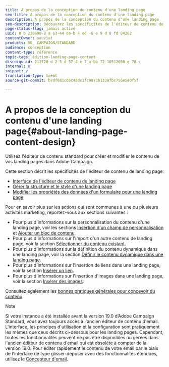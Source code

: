 ```yaml
---
title: A propos de la conception du contenu d'une landing page
seo-title: A propos de la conception du contenu d'une landing page
description: A propos de la conception du contenu d'une landing page
seo-description: Découvrez les spécificités de l'éditeur de contenu de landing page.
page-status-flag: jamais activé
uuid: 8 b 230690-8 a 63-44 da-b 4 ed -8 e 9 d 8 fd 84262
contentOwner: sauviat
products: SG_ CAMPAIGN/STANDARD
audience: conception
content-type: référence
topic-tags: édition-landing-page-content
discoiquuid: 212720 d 2-5 d 57-4 e 7 a-bb 72-10512050 e 78 c
internal: n
snippet: y
translation-type: tm+mt
source-git-commit: b7df681c05c48dc1fc9873b1339fbc756e5e0f5f

---
```



# A propos de la conception du contenu d'une landing page{#about-landing-page-content-design}

Utilisez l'éditeur de contenu standard pour créer et modifier le contenu de vos landing pages dans Adobe Campaign.

Cette section décrit les spécificités de l'éditeur de contenu de landing page:

* [Interface de l'éditeur de contenu de landing page](../../designing/using/landing-page-content-editor-interface.md)
* [Gérer la structure et le style d'une landing page](../../designing/using/managing-landing-page-structure-and-style.md)
* [Modifier les propriétés des données d'un formulaire pour une landing page](../../designing/using/changing-a-landing-page-form-data-properties.md)

Pour en savoir plus sur les actions qui sont communes à une ou plusieurs activités marketing, reportez-vous aux sections suivantes :

* Pour plus d'informations sur la personnalisation du contenu d'une landing page, voir les sections [Insertion d'un champ de personnalisation](../../designing/using/inserting-a-personalization-field.md) et [Ajouter un bloc de contenu](../../designing/using/adding-a-content-block.md).
* Pour plus d'informations sur l'import d'un autre contenu de landing page, voir la section [Sélectionner du contenu existant](../../designing/using/selecting-an-existing-content.md).
* Pour plus d'informations sur la définition du contenu dynamique dans une landing page, voir la section [Définir le contenu dynamique dans une landing page](../../designing/using/defining-dynamic-content-in-a-landing-page.md).
* Pour plus d'informations sur l'insertion de liens dans une landing page, voir la section [Insérer un lien](../../designing/using/inserting-a-link.md).
* Pour plus d'informations sur l'insertion d'images dans une landing page, voir la section [Insérer des images](../../designing/using/inserting-images.md).

Consultez également les [bonnes pratiques générales pour concevoir du contenu](../../designing/using/content-design-best-practices.md).

>[!NOTE]
>
>Si votre instance a été installée avant la version 19.0 d’Adobe Campaign Standard, vous avez toujours accès à l'ancien éditeur de contenu d'email. L'interface, les principes d'utilisation et la configuration sont pratiquement les mêmes que ceux décrits ci-dessous pour les landing pages. Cependant, toutes les fonctionnalités peuvent ne pas être disponibles ou gérées dans l'ancien éditeur de contenu d'email qui est obsolète à compter de la version 19.0. Pour éditer rapidement le contenu de votre email par le biais de l'interface de type glisser-déposer avec des fonctionnalités étendues, utilisez le [Concepteur d'email](../../designing/using/about-email-content-design.md#about-the-email-designer).

